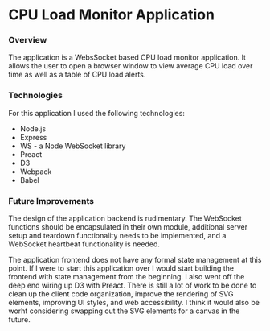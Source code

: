 # CPU Load Monitor Application

### Overview
The application is a WebsSocket based CPU load monitor application. It allows the user to open a browser window to view average CPU load over time as well as a table of CPU load alerts.

### Technologies
For this application I used the following technologies:
* Node.js
* Express
* WS - a Node WebSocket library
* Preact
* D3
* Webpack
* Babel

### Future Improvements

The design of the application backend is rudimentary. The WebSocket functions should be encapsulated in their own module, additional server setup and teardown functionality needs to be implemented, and a WebSocket heartbeat functionality is needed.

The application frontend does not have any formal state management at this point. If I were to start this application over I would start building the frontend with state management from the beginning. I also went off the deep end wiring up D3 with Preact. There is still a lot of work to be done to clean up the client code organization, improve the rendering of SVG elements, improving UI styles, and web accessibility. I think it would also be worht considering swapping out the SVG elements for a canvas in the future.
